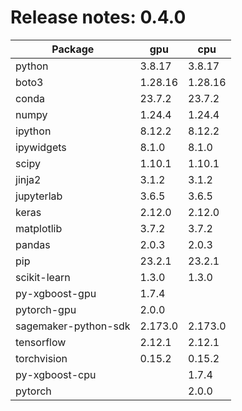 # Release notes: 0.4.0

Package | gpu| cpu
---|---|---
python|3.8.17|3.8.17
boto3|1.28.16|1.28.16
conda|23.7.2|23.7.2
numpy|1.24.4|1.24.4
ipython|8.12.2|8.12.2
ipywidgets|8.1.0|8.1.0
scipy|1.10.1|1.10.1
jinja2|3.1.2|3.1.2
jupyterlab|3.6.5|3.6.5
keras|2.12.0|2.12.0
matplotlib|3.7.2|3.7.2
pandas|2.0.3|2.0.3
pip|23.2.1|23.2.1
scikit-learn|1.3.0|1.3.0
py-xgboost-gpu|1.7.4| 
pytorch-gpu|2.0.0| 
sagemaker-python-sdk|2.173.0|2.173.0
tensorflow|2.12.1|2.12.1
torchvision|0.15.2|0.15.2
py-xgboost-cpu| |1.7.4
pytorch| |2.0.0

